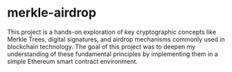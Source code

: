 # merkle-airdrop
This project is a hands-on exploration of key cryptographic concepts like Merkle Trees, digital signatures, and airdrop mechanisms commonly used in blockchain technology. The goal of this project was to deepen my understanding of these fundamental principles by implementing them in a simple Ethereum smart contract environment.
